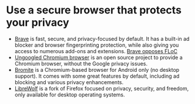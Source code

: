 # Use a secure browser that protects your privacy

* [Brave](https://brave.com/) is fast, secure, and privacy-focused by default. It has a built-in ad blocker and browser fingerprinting 
protection, while also giving you access to numerous add-ons and extensions.  [Brave opposes FLoC](https://brave.com/why-brave-disables-floc/)
* [Ungoogled Chromium browser](https://github.com/Eloston/ungoogled-chromium) is an open source project to provide a Chromium browser, without the Google privacy issues.
* [Bromite](https://www.bromite.org/) is a Chromium-based browser for Android only (no desktop support). It comes with some great features by default, including ad blocking and various privacy enhancements.
* [LibreWolf](https://librewolf.net/) is a fork of Firefox focused on privacy, security, and freedom, only available for desktop operating systems. 